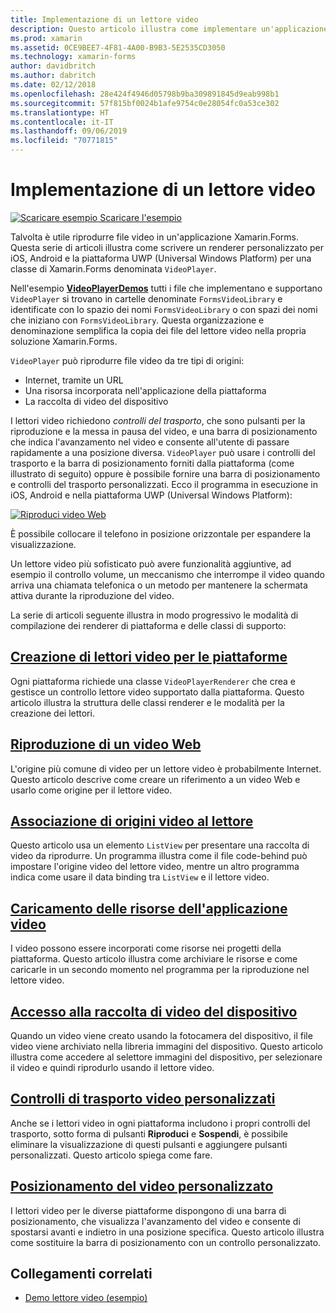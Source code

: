 ```yaml
---
title: Implementazione di un lettore video
description: Questo articolo illustra come implementare un'applicazione lettore video con Xamarin.Forms.
ms.prod: xamarin
ms.assetid: 0CE9BEE7-4F81-4A00-B9B3-5E2535CD3050
ms.technology: xamarin-forms
author: davidbritch
ms.author: dabritch
ms.date: 02/12/2018
ms.openlocfilehash: 28e424f4946d05798b9ba309891845d9eab998b1
ms.sourcegitcommit: 57f815bf0024b1afe9754c0e28054fc0a53ce302
ms.translationtype: HT
ms.contentlocale: it-IT
ms.lasthandoff: 09/06/2019
ms.locfileid: "70771815"
---
```

# <a name="implementing-a-video-player"></a>Implementazione di un lettore video

[![Scaricare esempio](~/media/shared/download.png) Scaricare l'esempio](https://docs.microsoft.com/samples/xamarin/xamarin-forms-samples/customrenderers-videoplayerdemos)

Talvolta è utile riprodurre file video in un'applicazione Xamarin.Forms. Questa serie di articoli illustra come scrivere un renderer personalizzato per iOS, Android e la piattaforma UWP (Universal Windows Platform) per una classe di Xamarin.Forms denominata `VideoPlayer`.

Nell'esempio [**VideoPlayerDemos**](https://docs.microsoft.com/samples/xamarin/xamarin-forms-samples/customrenderers-videoplayerdemos) tutti i file che implementano e supportano `VideoPlayer` si trovano in cartelle denominate `FormsVideoLibrary` e identificate con lo spazio dei nomi `FormsVideoLibrary` o con spazi dei nomi che iniziano con `FormsVideoLibrary`. Questa organizzazione e denominazione semplifica la copia dei file del lettore video nella propria soluzione Xamarin.Forms.

`VideoPlayer` può riprodurre file video da tre tipi di origini:

- Internet, tramite un URL
- Una risorsa incorporata nell'applicazione della piattaforma
- La raccolta di video del dispositivo

I lettori video richiedono *controlli del trasporto*, che sono pulsanti per la riproduzione e la messa in pausa del video, e una barra di posizionamento che indica l'avanzamento nel video e consente all'utente di passare rapidamente a una posizione diversa. `VideoPlayer` può usare i controlli del trasporto e la barra di posizionamento forniti dalla piattaforma (come illustrato di seguito) oppure è possibile fornire una barra di posizionamento e controlli del trasporto personalizzati. Ecco il programma in esecuzione in iOS, Android e nella piattaforma UWP (Universal Windows Platform):

[![Riproduci video Web](web-videos-images/playwebvideo-small.png "Riproduci video Web")](web-videos-images/playwebvideo-large.png#lightbox "Riproduci video Web")

È possibile collocare il telefono in posizione orizzontale per espandere la visualizzazione.

Un lettore video più sofisticato può avere funzionalità aggiuntive, ad esempio il controllo volume, un meccanismo che interrompe il video quando arriva una chiamata telefonica o un metodo per mantenere la schermata attiva durante la riproduzione del video.

La serie di articoli seguente illustra in modo progressivo le modalità di compilazione dei renderer di piattaforma e delle classi di supporto:

## <a name="creating-the-platform-video-playersplayer-creationmd"></a>[Creazione di lettori video per le piattaforme](player-creation.md)

Ogni piattaforma richiede una classe `VideoPlayerRenderer` che crea e gestisce un controllo lettore video supportato dalla piattaforma. Questo articolo illustra la struttura delle classi renderer e le modalità per la creazione dei lettori.

## <a name="playing-a-web-videoweb-videosmd"></a>[Riproduzione di un video Web](web-videos.md)

L'origine più comune di video per un lettore video è probabilmente Internet. Questo articolo descrive come creare un riferimento a un video Web e usarlo come origine per il lettore video.

## <a name="binding-video-sources-to-the-playersource-bindingsmd"></a>[Associazione di origini video al lettore](source-bindings.md)

Questo articolo usa un elemento `ListView` per presentare una raccolta di video da riprodurre. Un programma illustra come il file code-behind può impostare l'origine video del lettore video, mentre un altro programma indica come usare il data binding tra `ListView` e il lettore video.

## <a name="loading-application-resource-videosloading-resourcesmd"></a>[Caricamento delle risorse dell'applicazione video](loading-resources.md)

I video possono essere incorporati come risorse nei progetti della piattaforma. Questo articolo illustra come archiviare le risorse e come caricarle in un secondo momento nel programma per la riproduzione nel lettore video.

## <a name="accessing-the-devices-video-libraryaccessing-librarymd"></a>[Accesso alla raccolta di video del dispositivo](accessing-library.md)

Quando un video viene creato usando la fotocamera del dispositivo, il file video viene archiviato nella libreria immagini del dispositivo. Questo articolo illustra come accedere al selettore immagini del dispositivo, per selezionare il video e quindi riprodurlo usando il lettore video.

## <a name="custom-video-transport-controlscustom-transportmd"></a>[Controlli di trasporto video personalizzati](custom-transport.md)

Anche se i lettori video in ogni piattaforma includono i propri controlli del trasporto, sotto forma di pulsanti **Riproduci** e **Sospendi**, è possibile eliminare la visualizzazione di questi pulsanti e aggiungere pulsanti personalizzati. Questo articolo spiega come fare.

## <a name="custom-video-positioningcustom-positioningmd"></a>[Posizionamento del video personalizzato](custom-positioning.md)

I lettori video per le diverse piattaforme dispongono di una barra di posizionamento, che visualizza l'avanzamento del video e consente di spostarsi avanti e indietro in una posizione specifica. Questo articolo illustra come sostituire la barra di posizionamento con un controllo personalizzato.

## <a name="related-links"></a>Collegamenti correlati

- [Demo lettore video (esempio)](https://docs.microsoft.com/samples/xamarin/xamarin-forms-samples/customrenderers-videoplayerdemos)
